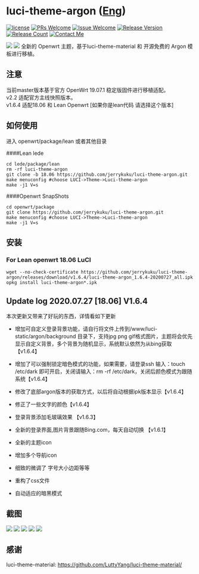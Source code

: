 # luci-theme-argon ([Eng](/README.md))
[1]: https://img.shields.io/badge/license-MIT-brightgreen.svg
[2]: /LICENSE
[3]: https://img.shields.io/badge/PRs-welcome-brightgreen.svg
[4]: https://github.com/jerrykuku/luci-theme-argon/pulls
[5]: https://img.shields.io/badge/Issues-welcome-brightgreen.svg
[6]: https://github.com/jerrykuku/luci-theme-argon/issues/new
[7]: https://img.shields.io/badge/release-v1.6.4-blue.svg?
[8]: https://github.com/jerrykuku/luci-theme-argon/releases
[9]: https://img.shields.io/github/downloads/jerrykuku/luci-theme-argon/total
[10]: https://img.shields.io/badge/Contact-telegram-blue
[11]: https://t.me/jerryk6
[![license][1]][2]
[![PRs Welcome][3]][4]
[![Issue Welcome][5]][6]
[![Release Version][7]][8]
[![Release Count][9]][8]
[![Contact Me][10]][11]


![](/Screenshots/pc1.jpg)
![](/Screenshots/phone.jpg)
全新的 Openwrt 主题，基于luci-theme-material 和 开源免费的 Argon 模板进行移植。 

## 注意
当前master版本基于官方 OpenWrt 19.07.1 稳定版固件进行移植适配。  
v2.2 适配官方主线快照版本。  
v1.6.4 适配18.06 和 Lean Openwrt [如果你是lean代码 请选择这个版本]


## 如何使用
进入 openwrt/package/lean  或者其他目录

####Lean lede
```
cd lede/package/lean  
rm -rf luci-theme-argon  
git clone -b 18.06 https://github.com/jerrykuku/luci-theme-argon.git  
make menuconfig #choose LUCI->Theme->Luci-theme-argon  
make -j1 V=s  
```

####Openwrt SnapShots
```
cd openwrt/package
git clone https://github.com/jerrykuku/luci-theme-argon.git  
make menuconfig #choose LUCI->Theme->Luci-theme-argon  
make -j1 V=s  
```

## 安装 

### For Lean openwrt 18.06 LuCI
```
wget --no-check-certificate https://github.com/jerrykuku/luci-theme-argon/releases/download/v1.6.4/luci-theme-argon_1.6.4-20200727_all.ipk
opkg install luci-theme-argon*.ipk
```


## Update log 2020.07.27 [18.06] V1.6.4 

本次更新又带来了好玩的东西，详情看如下更新

- 增加可自定义登录背景功能，请自行将文件上传到/www/luci-static/argon/background 目录下，支持jpg png gif格式图片，主题将会优先显示自定义背景，多个背景为随机显示，系统默认依然为从bing获取【v1.6.4】
- 增加了可以强制锁定暗色模式的功能，如果需要，请登录ssh 输入：touch /etc/dark 即可开启，关闭请输入：rm -rf /etc/dark，关闭后颜色模式为跟随系统【v1.6.4】
- 修改了底部argon版本的获取方式，以后将自动根据ipk版本显示【v1.6.4】
- 修正了一些文字的颜色【v1.6.4】

- 登录背景添加毛玻璃效果 【v1.6.3】

- 全新的登录界面,图片背景跟随Bing.com，每天自动切换 【v1.6.1】
- 全新的主题icon 
- 增加多个导航icon 
- 细致的微调了 字号大小边距等等 
- 重构了css文件 
- 自动适应的暗黑模式



## 截图
![](/Screenshots/pc/screenshot1.jpg)
![](/Screenshots/pc/screenshot2.jpg)
![](/Screenshots/pc/screenshot3.jpg)
![](/Screenshots/phone/Screenshot_1.jpg)
![](/Screenshots/phone/Screenshot_2.jpg)

## 感谢
luci-theme-material: https://github.com/LuttyYang/luci-theme-material/
